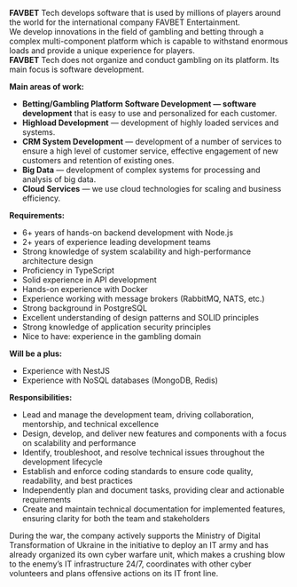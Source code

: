 **FAVBET** Tech develops software that is used by millions of players around
the world for the international company FAVBET Entertainment.  
We develop innovations in the field of gambling and betting through a complex
multi-component platform which is capable to withstand enormous loads and
provide a unique experience for players.  
**FAVBET** Tech does not organize and conduct gambling on its platform. Its
main focus is software development.  
  
**Main areas of work:**

  * **Betting/Gambling Platform Software Development — software development** that is easy to use and personalized for each customer.
  * **Highload Development** — development of highly loaded services and systems.
  * **CRM System Development** — development of a number of services to ensure a high level of customer service, effective engagement of new customers and retention of existing ones.
  * **Big Data** — development of complex systems for processing and analysis of big data.
  * **Cloud Services** — we use cloud technologies for scaling and business efficiency.

**Requirements:**

  * 6+ years of hands-on backend development with Node.js
  * 2+ years of experience leading development teams
  * Strong knowledge of system scalability and high-performance architecture design
  * Proficiency in TypeScript
  * Solid experience in API development
  * Hands-on experience with Docker
  * Experience working with message brokers (RabbitMQ, NATS, etc.)
  * Strong background in PostgreSQL
  * Excellent understanding of design patterns and SOLID principles
  * Strong knowledge of application security principles
  * Nice to have: experience in the gambling domain

**Will be a plus:**

  * Experience with NestJS
  * Experience with NoSQL databases (MongoDB, Redis)

**Responsibilities:**

  * Lead and manage the development team, driving collaboration, mentorship, and technical excellence
  * Design, develop, and deliver new features and components with a focus on scalability and performance
  * Identify, troubleshoot, and resolve technical issues throughout the development lifecycle
  * Establish and enforce coding standards to ensure code quality, readability, and best practices
  * Independently plan and document tasks, providing clear and actionable requirements
  * Create and maintain technical documentation for implemented features, ensuring clarity for both the team and stakeholders

During the war, the company actively supports the Ministry of Digital
Transformation of Ukraine in the initiative to deploy an IT army and has
already organized its own cyber warfare unit, which makes a crushing blow to
the enemy’s IT infrastructure 24/7, coordinates with other cyber volunteers
and plans offensive actions on its IT front line.